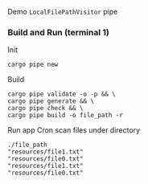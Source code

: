 Demo `LocalFilePathVisitor` pipe
### Build and Run (terminal 1)
Init
```
cargo pipe new
```
Build
```
cargo pipe validate -o -p && \
cargo pipe generate && \
cargo pipe check && \
cargo pipe build -o file_path -r
```
Run app
Cron scan files under directory
```
./file_path
"resources/file1.txt"
"resources/file0.txt"
"resources/file1.txt"
"resources/file0.txt"
```